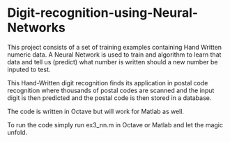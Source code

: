 # Digit-recognition-using-Neural-Networks

This project consists of a set of training examples containing Hand Written numeric data. A Neural Network is used to train and algorithm to learn that data and tell us (predict) what number is written should a new number be inputed to test. 

This Hand-Written digit recognition finds its application in postal code recognition where thousands of postal codes are scanned and the input digit is then predicted and the postal code is then stored in a database.

The code is written in Octave but will work for Matlab as well.

To run the code simply run ex3_nn.m in Octave or Matlab and let the magic unfold.
